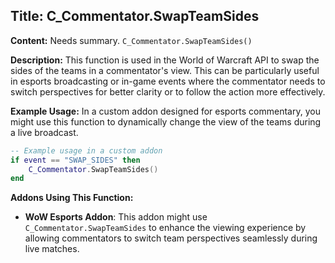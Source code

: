 ## Title: C_Commentator.SwapTeamSides

**Content:**
Needs summary.
`C_Commentator.SwapTeamSides()`

**Description:**
This function is used in the World of Warcraft API to swap the sides of the teams in a commentator's view. This can be particularly useful in esports broadcasting or in-game events where the commentator needs to switch perspectives for better clarity or to follow the action more effectively.

**Example Usage:**
In a custom addon designed for esports commentary, you might use this function to dynamically change the view of the teams during a live broadcast.

```lua
-- Example usage in a custom addon
if event == "SWAP_SIDES" then
    C_Commentator.SwapTeamSides()
end
```

**Addons Using This Function:**
- **WoW Esports Addon**: This addon might use `C_Commentator.SwapTeamSides` to enhance the viewing experience by allowing commentators to switch team perspectives seamlessly during live matches.